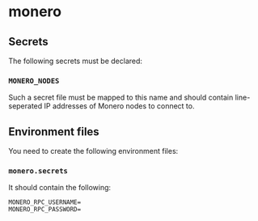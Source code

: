 monero
======

## Secrets

The following secrets must be declared:

### `MONERO_NODES`

Such a secret file must be mapped to this
name and should contain line-seperated
IP addresses of Monero nodes to connect to.

## Environment files

You need to create the following
environment files:

### `monero.secrets`

It should contain the following:

```
MONERO_RPC_USERNAME=
MONERO_RPC_PASSWORD=
```

